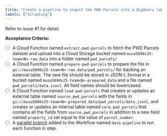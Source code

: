 ```yaml
---
title: "Create a pipeline to ingest the PWD Parcels into a BigQuery table"
labels: ["Scripting"]
---
```


Refer to issue #1 for detail.

**Acceptance Criteria:**
- [ ] A Cloud Function named `extract-pwd-parcels` to fetch the PWD Parcels dataset and upload into a Cloud Storage bucket named `musa5090s25-team<N>-raw_data` into a folder named `pwd_parcels/`
- [ ] A Cloud Function named `prepare-pwd-parcels` to prepare the file in `gs://musa5090s25-team<N>-raw_data/pwd_parcels/` for backing an external table. The new file should be stored in JSON-L format in a bucket named `musa5090s25-team<N>-prepared_data` and a file named `pwd_parcels/data.jsonl`. All field names should be lowercased.
- [ ] A Cloud Function named `load-pwd-parcels` that creates or updates an external table named `source.pwd_parcels` with the fields in `gs://musa5090s25-team<N>-prepared_data/pwd_parcels/data.jsonl`, and creates or updates an internal table named `core.pwd_parcels` that contains all the fields from `source.pwd_parcels` in addition to a new field named `property_id` set equal to the value of `parcel_number`.
- [ ] A [parallel branch](https://cloud.google.com/workflows/docs/reference/syntax/parallel-steps) added to the Workflow named `data-pipeline` to run each function in step.